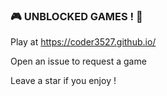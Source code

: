 ### 🎮 UNBLOCKED GAMES ! 🥷

Play at https://coder3527.github.io/

Open an issue to request a game

Leave a star if you enjoy !

